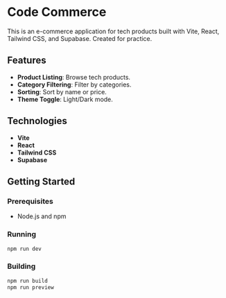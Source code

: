 # Code Commerce

This is an e-commerce application for tech products built with Vite, React, Tailwind CSS, and Supabase. Created for
practice.

## Features

- **Product Listing**: Browse tech products.
- **Category Filtering**: Filter by categories.
- **Sorting**: Sort by name or price.
- **Theme Toggle**: Light/Dark mode.

## Technologies

- **Vite**
- **React**
- **Tailwind CSS**
- **Supabase**

## Getting Started

### Prerequisites

- Node.js and npm

### Running

```bash
npm run dev
```

### Building

```bash
npm run build
npm run preview
```

